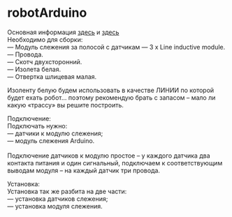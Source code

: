 # robotArduino

Основная информация <a href ="https://habr.com/post/381775/"> здесь</a> и <a href = "http://wiki.amperka.ru/робототехника:робот-с-датчиками-линии-на-arduino"> здесь</a>
<br>Необходимо для сборки:<br>
— Модуль слежения за полосой с датчикам — 3 x Line inductive module.<br>
— Провода.<br>
— Скотч двухсторонний.<br>
— Изолета белая.<br>
— Отвертка шлицевая малая.<br>

Изоленту белую будем использовать в качестве ЛИНИИ по которой будет ехать робот… поэтому рекомендую брать с запасом – мало ли какую «трассу» вы решите построить.<br>

Подключение:<br>
Подключать нужно:<br>
— датчики к модулю слежения;<br>
— модуль слежения Arduino.<br>
<br>
Подключение датчиков к модулю простое – у каждого датчика два контакта питания и один сигнальный, подключаем к соответствующим выводам модуля – на каждый датчик три провода.<br>

Установка:<br>
Установка так же разбита на две части:<br>
— установка датчиков слежения;<br>
— установка модуля слежения.<br>
